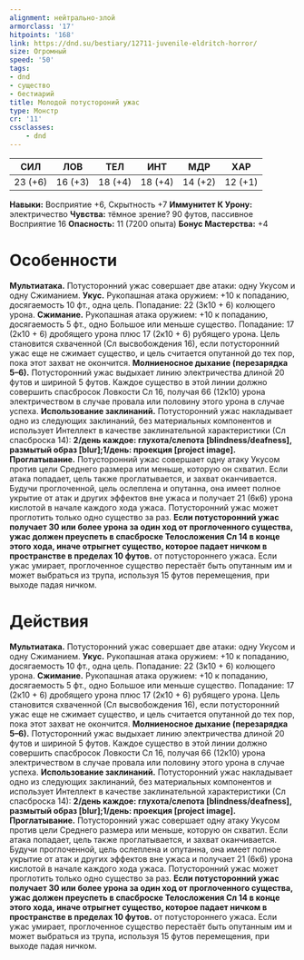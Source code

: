 ```yaml
---
alignment: нейтрально-злой
armorclass: '17'
hitpoints: '168'
link: https://dnd.su/bestiary/12711-juvenile-eldritch-horror/
size: Огромный
speed: '50'
tags:
- dnd
- существо
- бестиарий
title: Молодой потустороний ужас
type: Монстр
cr: '11'
cssclasses:
    - dnd
---
```



| СИЛ | ЛОВ | ТЕЛ | ИНТ | МДР | ХАР |
|---|---|---|---|---|---|
| 23 (+6) | 16 (+3) | 18 (+4) | 18 (+4) | 14 (+2) | 12 (+1) |
**Навыки:** Восприятие +6, Скрытность +7
**Иммунитет К Урону:** электричество
**Чувства:** тёмное зрение? 90 футов, пассивное Восприятие 16
**Опасность:** 11 (7200 опыта)
**Бонус Мастерства:** +4


# Особенности
**Мультиатака.** Потусторонний ужас совершает две атаки: одну Укусом и одну Сжиманием.
**Укус.** Рукопашная атака оружием: +10 к попаданию, досягаемость 10 фт., одна цель. Попадание: 22 (3к10 + 6) колющего урона.
**Сжимание.** Рукопашная атака оружием: +10 к попаданию, досягаемость 5 фт., одно Большое или меньше существо. Попадание: 17 (2к10 + 6) дробящего урона плюс 17 (2к10 + 6) рубящего урона. Цель становится схваченной (Сл высвобождения 16), если потусторонний ужас еще не сжимает существо, и цель считается опутанной до тех пор, пока этот захват не окончится.
**Молниеносное дыхание (перезарядка 5–6).** Потусторонний ужас выдыхает линию электричества длиной 20 футов и шириной 5 футов. Каждое существо в этой линии должно совершить спасбросок Ловкости Сл 16, получая 66 (12к10) урона электричеством в случае провала или половину этого урона в случае успеха.
**Использование заклинаний.** Потусторонний ужас накладывает одно из следующих заклинаний, без материальных компонентов и использует Интеллект в качестве заклинательной характеристики (Сл спасброска 14):
**2/день каждое: глухота/слепота [blindness/deafness], размытый образ [blur];1/день: проекция [project image].** 
**Проглатывание.** Потусторонний ужас совершает одну атаку Укусом против цели Среднего размера или меньше, которую он схватил. Если атака попадает, цель также проглатывается, и захват оканчивается. Будучи проглоченной, цель ослеплена и опутанна, она имеет полное укрытие от атак и других эффектов вне ужаса и получает 21 (6к6) урона кислотой в начале каждого хода ужаса. Потусторонний ужас может проглотить только одно существо за раз.
**Если потусторонний ужас получает 30 или более урона за один ход от проглоченного существа, ужас должен преуспеть в спасброске Телосложения Сл 14 в конце этого хода, иначе отрыгнет существо, которое падает ничком в пространстве в пределах 10 футов.** от потустороннего ужаса. Если ужас умирает, проглоченное существо перестаёт быть опутанным им и может выбраться из трупа, используя 15 футов перемещения, при выходе падая ничком.


# Действия
**Мультиатака.** Потусторонний ужас совершает две атаки: одну Укусом и одну Сжиманием.
**Укус.** Рукопашная атака оружием: +10 к попаданию, досягаемость 10 фт., одна цель. Попадание: 22 (3к10 + 6) колющего урона.
**Сжимание.** Рукопашная атака оружием: +10 к попаданию, досягаемость 5 фт., одно Большое или меньше существо. Попадание: 17 (2к10 + 6) дробящего урона плюс 17 (2к10 + 6) рубящего урона. Цель становится схваченной (Сл высвобождения 16), если потусторонний ужас еще не сжимает существо, и цель считается опутанной до тех пор, пока этот захват не окончится.
**Молниеносное дыхание (перезарядка 5–6).** Потусторонний ужас выдыхает линию электричества длиной 20 футов и шириной 5 футов. Каждое существо в этой линии должно совершить спасбросок Ловкости Сл 16, получая 66 (12к10) урона электричеством в случае провала или половину этого урона в случае успеха.
**Использование заклинаний.** Потусторонний ужас накладывает одно из следующих заклинаний, без материальных компонентов и использует Интеллект в качестве заклинательной характеристики (Сл спасброска 14):
**2/день каждое: глухота/слепота [blindness/deafness], размытый образ [blur];1/день: проекция [project image].** 
**Проглатывание.** Потусторонний ужас совершает одну атаку Укусом против цели Среднего размера или меньше, которую он схватил. Если атака попадает, цель также проглатывается, и захват оканчивается. Будучи проглоченной, цель ослеплена и опутанна, она имеет полное укрытие от атак и других эффектов вне ужаса и получает 21 (6к6) урона кислотой в начале каждого хода ужаса. Потусторонний ужас может проглотить только одно существо за раз.
**Если потусторонний ужас получает 30 или более урона за один ход от проглоченного существа, ужас должен преуспеть в спасброске Телосложения Сл 14 в конце этого хода, иначе отрыгнет существо, которое падает ничком в пространстве в пределах 10 футов.** от потустороннего ужаса. Если ужас умирает, проглоченное существо перестаёт быть опутанным им и может выбраться из трупа, используя 15 футов перемещения, при выходе падая ничком.